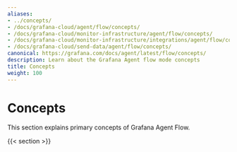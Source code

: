 ```yaml
---
aliases:
- ../concepts/
- /docs/grafana-cloud/agent/flow/concepts/
- /docs/grafana-cloud/monitor-infrastructure/agent/flow/concepts/
- /docs/grafana-cloud/monitor-infrastructure/integrations/agent/flow/concepts/
- /docs/grafana-cloud/send-data/agent/flow/concepts/
canonical: https://grafana.com/docs/agent/latest/flow/concepts/
description: Learn about the Grafana Agent flow mode concepts
title: Concepts
weight: 100
---
```


# Concepts

This section explains primary concepts of Grafana Agent Flow.

{{< section >}}
